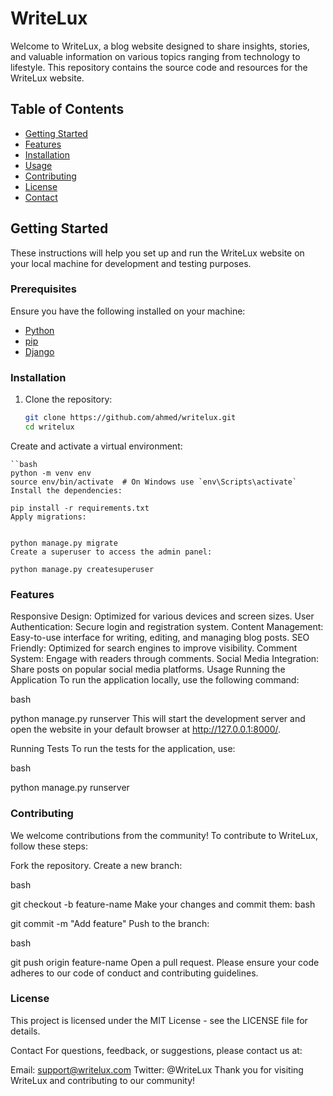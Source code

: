 # WriteLux

Welcome to WriteLux, a blog website designed to share insights, stories, and valuable information on various topics ranging from technology to lifestyle. This repository contains the source code and resources for the WriteLux website.

## Table of Contents

- [Getting Started](#getting-started)
- [Features](#features)
- [Installation](#installation)
- [Usage](#usage)
- [Contributing](#contributing)
- [License](#license)
- [Contact](#contact)

## Getting Started

These instructions will help you set up and run the WriteLux website on your local machine for development and testing purposes.

### Prerequisites

Ensure you have the following installed on your machine:

- [Python](https://www.python.org/downloads/)
- [pip](https://pip.pypa.io/en/stable/installation/)
- [Django](https://www.djangoproject.com/)

### Installation

1. Clone the repository:
   ```bash
   git clone https://github.com/ahmed/writelux.git
   cd writelux

Create and activate a virtual environment:

    ``bash
    python -m venv env
    source env/bin/activate  # On Windows use `env\Scripts\activate`
    Install the dependencies:

    pip install -r requirements.txt
    Apply migrations:


    python manage.py migrate
    Create a superuser to access the admin panel:

    python manage.py createsuperuser

### Features

Responsive Design: Optimized for various devices and screen sizes.
User Authentication: Secure login and registration system.
Content Management: Easy-to-use interface for writing, editing, and managing blog posts.
SEO Friendly: Optimized for search engines to improve visibility.
Comment System: Engage with readers through comments.
Social Media Integration: Share posts on popular social media platforms.
Usage
Running the Application
To run the application locally, use the following command:

bash

python manage.py runserver
This will start the development server and open the website in your default browser at http://127.0.0.1:8000/.

Running Tests
To run the tests for the application, use:

bash

python manage.py runserver

### Contributing
We welcome contributions from the community! To contribute to WriteLux, follow these steps:

Fork the repository.
Create a new branch:

bash

git checkout -b feature-name
Make your changes and commit them:
bash

git commit -m "Add feature"
Push to the branch:

bash

git push origin feature-name
Open a pull request.
Please ensure your code adheres to our code of conduct and contributing guidelines.

### License
This project is licensed under the MIT License - see the LICENSE file for details.

Contact
For questions, feedback, or suggestions, please contact us at:

Email: support@writelux.com
Twitter: @WriteLux
Thank you for visiting WriteLux and contributing to our community!